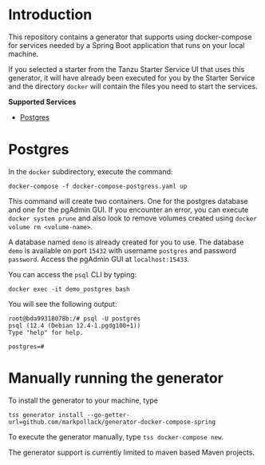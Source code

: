 # Introduction

This repository contains a generator that supports using docker-compose for services needed by a Spring Boot application that runs on your local machine.

If you selected a starter from the Tanzu Starter Service UI that uses this generator, it will have already been executed for you by the Starter Service and the directory `docker` will contain the files you need to start the services.

**Supported Services**
* [Postgres](#Postgres)

# Postgres

In the `docker` subdirectory, execute the command:

```
docker-compose -f docker-compose-postgress.yaml up
```

This command will create two containers.  One for the postgres database and one for the pgAdmin GUI.  If you encounter an error, you can execute `docker system prune` and also look to remove volumes created using `docker volume rm <volume-name>`.

A database named `demo` is already created for you to use.  The database `demo` is available on port `15432` with username `postgres` and password `password`.  Access the pgAdmin GUI at `localhost:15433`.

You can access the `psql` CLI by typing:

```
docker exec -it demo_postgres bash
```

You will see the following output:

```
root@bda99318078b:/# psql -U postgres
psql (12.4 (Debian 12.4-1.pgdg100+1))
Type "help" for help.

postgres=#
```

# Manually running the generator

To install the generator to your machine, type

```
tss generator install --go-getter-url=github.com/markpollack/generator-docker-compose-spring
```

To execute the generator manually, type `tss docker-compose new`.

The generator support is currently limited to maven based Maven projects.